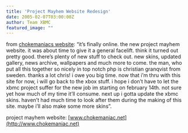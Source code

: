 ```yaml
---
title: 'Project Mayhem Website Redesign'
date: 2005-02-07T03:00:00Z
author: Team XBMC
featured_image: ""
---
```

from [chokemaniacs website](http://www.chokemaniac.net/): “it’s finally online. the new project mayhem website. it was about time to give it a general facelift. think it turned out pretty good. there’s plenty of new stuff to check out. new skins, updated gallery, news archive, wallpapers and much more to come. the man, who put all this together so nicely in top notch php is christian granqvist from sweden. thanks a lot chris! i owe you big time. now that i’m thru with this site for now, i will go back to the xbox stuff. i hope i don’t have to let the xbmc project suffer for the new job im starting on february 14th. not sure yet how much of my time it’ll consume. next up i gotta update the xbmc skins. haven’t had much time to look after them during the making of this site. maybe i’ll also make some more skins”.

 project mayhem website: [www.chokemaniac.net](http://www.chokemaniac.net)

 